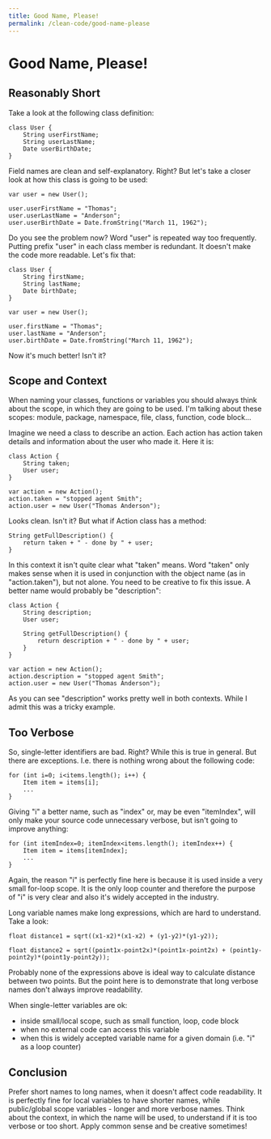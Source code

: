 ```yaml
---
title: Good Name, Please!
permalink: /clean-code/good-name-please
---
```

# Good Name, Please!

## Reasonably Short

Take a look at the following class definition:

    class User {
        String userFirstName;
        String userLastName;
        Date userBirthDate;
    }

Field names are clean and self-explanatory. Right? But let's take a closer look at how this class is going to be used:

    var user = new User();

    user.userFirstName = "Thomas";
    user.userLastName = "Anderson";
    user.userBirthDate = Date.fromString("March 11, 1962");

Do you see the problem now? Word "user" is repeated way too frequently. Putting prefix "user" in each class member is redundant. It doesn't make the code more readable. Let's fix that:

    class User {
        String firstName;
        String lastName;
        Date birthDate;
    }

    var user = new User();

    user.firstName = "Thomas";
    user.lastName = "Anderson";
    user.birthDate = Date.fromString("March 11, 1962");

Now it's much better! Isn't it?

## Scope and Context

When naming your classes, functions or variables you should always think about the scope, in which they are going to be used. I'm talking about these scopes: module, package, namespace, file, class, function, code block...

Imagine we need a class to describe an action. Each action has action taken details and information about the user who made it. Here it is:

    class Action {
        String taken;
        User user;
    }

    var action = new Action();
    action.taken = "stopped agent Smith";
    action.user = new User("Thomas Anderson");

Looks clean. Isn't it? But what if Action class has a method:

    String getFullDescription() {
        return taken + " - done by " + user;
    }
    
In this context it isn't quite clear what "taken" means. Word "taken" only makes sense when it is used in conjunction with the object name (as in "action.taken"), but not alone. You need to be creative to fix this issue. A better name would probably be "description":

    class Action {
        String description;
        User user;

        String getFullDescription() {
            return description + " - done by " + user;
        }
    }

    var action = new Action();
    action.description = "stopped agent Smith";
    action.user = new User("Thomas Anderson");

As you can see "description" works pretty well in both contexts. While I admit this was a tricky example.

## Too Verbose

So, single-letter identifiers are bad. Right? While this is true in general. But there are exceptions. I.e. there is nothing wrong about the following code:

    for (int i=0; i<items.length(); i++) {
        Item item = items[i];
        ...
    }

Giving "i" a better name, such as "index" or, may be even "itemIndex", will only make your source code unnecessary verbose, but isn't going to improve anything:

    for (int itemIndex=0; itemIndex<items.length(); itemIndex++) {
        Item item = items[itemIndex];
        ...
    }

Again, the reason "i" is perfectly fine here is because it is used inside a very small for-loop scope. It is the only loop counter and therefore the purpose of "i" is very clear and also it's widely accepted in the industry.

Long variable names make long expressions, which are hard to understand. Take a look:

    float distance1 = sqrt((x1-x2)*(x1-x2) + (y1-y2)*(y1-y2));

    float distance2 = sqrt((point1x-point2x)*(point1x-point2x) + (point1y-point2y)*(point1y-point2y));

Probably none of the expressions above is ideal way to calculate distance between two points. But the point here is to demonstrate that long verbose names don't always improve readability.

When single-letter variables are ok:
- inside small/local scope, such as small function, loop, code block
- when no external code can access this variable
- when this is widely accepted variable name for a given domain (i.e. "i" as a loop counter)

## Conclusion

Prefer short names to long names, when it doesn't affect code readability. It is perfectly fine for local variables to have shorter names, while public/global scope variables - longer and more verbose names. Think about the context, in which the name will be used, to understand if it is too verbose or too short. Apply common sense and be creative sometimes!
